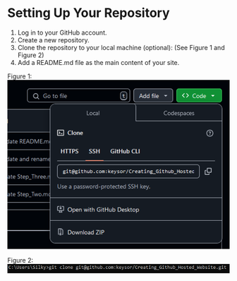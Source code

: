 # Setting Up Your Repository
1. Log in to your GitHub account.
2. Create a new repository.
3. Clone the repository to your local machine (optional): (See Figure 1 and Figure 2)
4. Add a README.md file as the main content of your site.

Figure 1:
![Git_Link](https://github.com/keysor/Creating_Github_Hosted_Website/blob/main/git_link.png)


Figure 2:
![Git_Clone](https://github.com/keysor/Creating_Github_Hosted_Website/blob/main/git_cmd.png)
